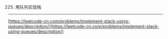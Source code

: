 225. 用队列实现栈  
---
[https://leetcode-cn.com/problems/implement-stack-using-queues/description/](https://leetcode-cn.com/problems/implement-stack-using-queues/description/)  

